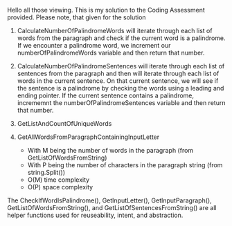 Hello all those viewing. This is my solution to the Coding Assessment provided. Please note, that given for the solution 

1) CalculateNumberOfPalindromeWords will iterate through each list of words from the paragraph and check if the current word is a palindrome. If we encounter a palindrome word, we increment our numberOfPalindromeWords variable and then return that number.

2) CalculateNumberOfPalindromeSentences will iterate through each list of sentences from the paragraph and then will iterate through each list of words in the current sentence. On that current sentence, we will see if the sentence is a palindrome by checking the words using a leading and ending pointer. If the current sentence contains a palindrome, incrememnt the numberOfPalindromeSentences variable and then return that number.

3) GetListAndCountOfUniqueWords

4) GetAllWordsFromParagraphContainingInputLetter
    - With M being the number of words in the paragraph (from GetListOfWordsFromString)
    - With P being the number of characters in the paragraph string (from string.Split())
    - O(M) time complexity 
    - O(P) space complexity 

The CheckIfWordIsPalindrome(), GetInputLetter(), GetInputParagraph(), GetListOfWordsFromString(), and GetListOfSentencesFromString() are all helper functions used for reuseability, intent, and abstraction.
